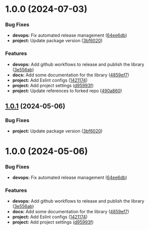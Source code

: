 # 1.0.0 (2024-07-03)


### Bug Fixes

* **devops:** Fix automated release management ([64ee6db](https://github.com/tpzdsp3/eslint-config-dsp/commit/64ee6db453c869906be6dd3dcf6bc4813610d605))
* **project:** Update package version ([3bf6020](https://github.com/tpzdsp3/eslint-config-dsp/commit/3bf60206d7cbae661a337a9fc1f4ec1637ff30be))


### Features

* **devops:** Add github workflows to release and publish the library ([3e556ab](https://github.com/tpzdsp3/eslint-config-dsp/commit/3e556abe31f6a23dcd1cd5b188b8fb927fa1f04e))
* **docs:** Add some documentation for the library ([4859ef7](https://github.com/tpzdsp3/eslint-config-dsp/commit/4859ef7fa5d7caa3f9d9ed2fdca596cf7bf4bc9b))
* **project:** Add Eslint configs ([1421174](https://github.com/tpzdsp3/eslint-config-dsp/commit/1421174f9c1f6d821e2b2f292ae93914880ec7fe))
* **project:** Add project settings ([d95993f](https://github.com/tpzdsp3/eslint-config-dsp/commit/d95993f146e9e1633db559bcefdd141cc105d379))
* **project:** Update references to forked repo ([490a860](https://github.com/tpzdsp3/eslint-config-dsp/commit/490a8609e6e1f6821f364b44600e8235fe3aace8))

## [1.0.1](https://github.com/marksmall/eslint-config-marksmall/compare/v1.0.0...v1.0.1) (2024-05-06)


### Bug Fixes

* **project:** Update package version ([3bf6020](https://github.com/marksmall/eslint-config-marksmall/commit/3bf60206d7cbae661a337a9fc1f4ec1637ff30be))

# 1.0.0 (2024-05-06)


### Bug Fixes

* **devops:** Fix automated release management ([64ee6db](https://github.com/marksmall/eslint-config-marksmall/commit/64ee6db453c869906be6dd3dcf6bc4813610d605))


### Features

* **devops:** Add github workflows to release and publish the library ([3e556ab](https://github.com/marksmall/eslint-config-marksmall/commit/3e556abe31f6a23dcd1cd5b188b8fb927fa1f04e))
* **docs:** Add some documentation for the library ([4859ef7](https://github.com/marksmall/eslint-config-marksmall/commit/4859ef7fa5d7caa3f9d9ed2fdca596cf7bf4bc9b))
* **project:** Add Eslint configs ([1421174](https://github.com/marksmall/eslint-config-marksmall/commit/1421174f9c1f6d821e2b2f292ae93914880ec7fe))
* **project:** Add project settings ([d95993f](https://github.com/marksmall/eslint-config-marksmall/commit/d95993f146e9e1633db559bcefdd141cc105d379))
